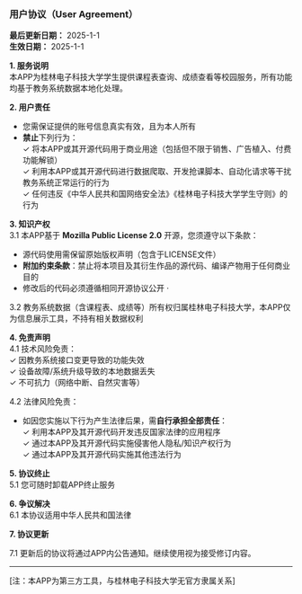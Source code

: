 ### **用户协议（User Agreement）**

**最后更新日期：** 2025-1-1  
**生效日期：** 2025-1-1

**1. 服务说明**  
本APP为桂林电子科技大学学生提供课程表查询、成绩查看等校园服务，所有功能均基于教务系统数据本地化处理。

**2. 用户责任**

- 您需保证提供的账号信息真实有效，且为本人所有
- **禁止**下列行为：  
  ✓ 将本APP或其开源代码用于商业用途（包括但不限于销售、广告植入、付费功能解锁）  
  ✓ 利用本APP或其开源代码进行数据爬取、开发抢课脚本、自动化请求等干扰教务系统正常运行的行为  
  ✓ 任何违反《中华人民共和国网络安全法》《桂林电子科技大学学生守则》的行为

**3. 知识产权**  
3.1 本APP基于 **Mozilla Public License 2.0** 开源，您须遵守以下条款：

- 源代码使用需保留原始版权声明（包含于LICENSE文件）
- **附加约束条款**：禁止将本项目及其衍生作品的源代码、编译产物用于任何商业目的
- 修改后的代码必须遵循相同开源协议公开  ·

3.2 教务系统数据（含课程表、成绩等）所有权归属桂林电子科技大学，本APP仅为信息展示工具，不持有相关数据权利

**4. 免责声明**  
4.1 技术风险免责：  
✓ 因教务系统接口变更导致的功能失效  
✓ 设备故障/系统升级导致的本地数据丢失  
✓ 不可抗力（网络中断、自然灾害等）

4.2 法律风险免责：

- 如因您实施以下行为产生法律后果，需**自行承担全部责任**：  
  ✓ 利用本APP及其开源代码开发违反国家法律的应用程序  
  ✓ 通过本APP及其开源代码实施侵害他人隐私/知识产权行为  
  ✓ 通过本APP及其开源代码实施其他违法行为

**5. 协议终止**  
5.1 您可随时卸载APP终止服务

**6. 争议解决**  
6.1 本协议适用中华人民共和国法律

**7. 协议更新**

7.1 更新后的协议将通过APP内公告通知。继续使用视为接受修订内容。


---

[注：本APP为第三方工具，与桂林电子科技大学无官方隶属关系]
